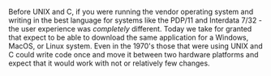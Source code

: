 Before UNIX and C, if you were running the vendor operating system and writing in the best language for systems
like the PDP/11 and Interdata 7/32 - the user experience was *completely* different.  Today we take for granted that
expect to be able to download the same application for a Windows, MacOS, or Linux system.  Even in the 1970's
those that were using UNIX and C could write code once and move it between two hardware platforms and expect that
it would work with not or relatively few changes.
